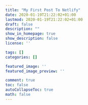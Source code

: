 ```yaml
---
title: "My First Post To Netlify"
date: 2020-01-19T21:22:02+01:00
lastmod: 2020-01-19T21:22:02+01:00
draft: false
description: ""
show_in_homepage: true
show_description: false
license: ''

tags: []
categories: []

featured_image: ''
featured_image_preview: ''

comment: true
toc: false
autoCollapseToc: true
math: false
---
```


<!--more-->
